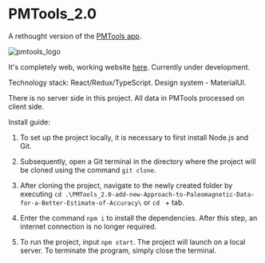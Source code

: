 # PMTools_2.0
A rethought version of the [PMTools app](https://github.com/I194/PMTools).

![pmtools_logo](https://user-images.githubusercontent.com/49840874/158228992-18caffaf-8dd7-47b5-b84e-ae87cf05d258.png)

It's completely web, working website [here](https://pmtools.vercel.app/). Currently under development. 

Technology stack: React/Redux/TypeScript. Design system - MaterialUI. 

There is no server side in this project. All data in PMTools processed on client side.

Install guide:
1) To set up the project locally, it is necessary to first install Node.js and Git. 

2) Subsequently, open a Git terminal in the directory where the project will be cloned using the command `git clone`. 

3) After cloning the project, navigate to the newly created folder by executing `cd .\PMTools_2.0-add-new-Approach-to-Paleomagnetic-Data-for-a-Better-Estimate-of-Accuracy\` or `cd ` + tab. 

4) Enter the command `npm i` to install the dependencies. After this step, an internet connection is no longer required. 

5) To run the project, input `npm start`. The project will launch on a local server. To terminate the program, simply close the terminal.